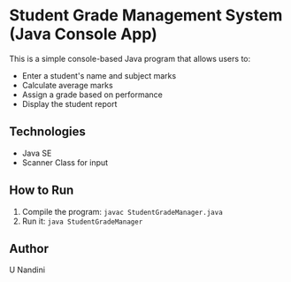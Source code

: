 # Student Grade Management System (Java Console App)

This is a simple console-based Java program that allows users to:
- Enter a student's name and subject marks
- Calculate average marks
- Assign a grade based on performance
- Display the student report

## Technologies
- Java SE
- Scanner Class for input

## How to Run
1. Compile the program:
   `javac StudentGradeManager.java`
2. Run it:
   `java StudentGradeManager`

## Author
U Nandini
